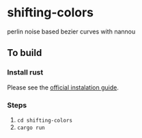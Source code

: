 # shifting-colors
perlin noise based bezier curves with nannou


## To build

### Install rust
Please see the [official instalation guide](https://www.rust-lang.org/tools/install).

### Steps

1. `cd shifting-colors`
2. `cargo run`
